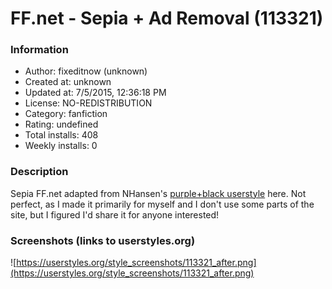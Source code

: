 # FF.net - Sepia + Ad Removal (113321)

### Information
- Author: fixeditnow (unknown)
- Created at: unknown
- Updated at: 7/5/2015, 12:36:18 PM
- License: NO-REDISTRIBUTION
- Category: fanfiction
- Rating: undefined
- Total installs: 408
- Weekly installs: 0


### Description
Sepia FF.net adapted from NHansen's <a href="http://userstyles.org/styles/17556/">purple+black userstyle</a> here. Not perfect, as I made it primarily for myself and I don't use some parts of the site, but I figured I'd share it for anyone interested!


### Screenshots (links to userstyles.org)
![https://userstyles.org/style_screenshots/113321_after.png](https://userstyles.org/style_screenshots/113321_after.png)


